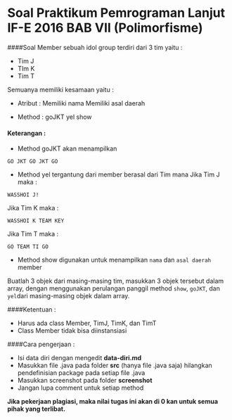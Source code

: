 Soal Praktikum Pemrograman Lanjut IF-E 2016 BAB VII (Polimorfisme)
===  
####Soal 
Member sebuah idol group terdiri dari 3 tim yaitu :

* Tim J
* TIm K
* Tim T

Semuanya memiliki kesamaan yaitu :

* Atribut : 
Memiliki nama
Memiliki asal daerah

* Method :
goJKT
yel
show 

#### Keterangan :
* Method goJKT akan menampilkan 
```
GO JKT GO JKT GO
```
* Method yel tergantung dari member berasal dari Tim mana
Jika Tim J maka :
```
WASSHOI J!
```
Jika Tim K maka :
```
WASSHOI K TEAM KEY
```
Jika Tim T maka :
```
GO TEAM TI GO
```
* Method show digunakan untuk menampilkan `nama` dan `asal daerah` member

Buatlah 3 objek dari masing-masing tim, masukkan 3 objek tersebut dalam array, dengan menggunakan perulangan panggil method `show`, `goJKT`, dan `yel`dari masing-masing objek dalam array.


####Ketentuan :
- Harus ada class Member, TimJ, TimK, dan TimT
- Class Member tidak bisa diinstansiasi

####Cara pengerjaan :

* Isi data diri dengan mengedit **data-diri.md**
* Masukkan file .java pada folder **src** (hanya file .java saja) hilangkan pendefinisian package pada setiap file .java
* Masukkan screenshot pada folder **screenshot**
* Jangan lupa comment untuk setiap method

**Jika pekerjaan plagiasi, maka nilai tugas ini akan di 0 kan untuk semua pihak yang terlibat.**